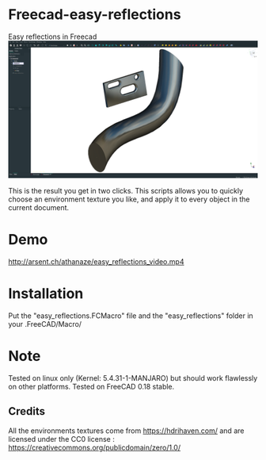 # Freecad-easy-reflections
Easy reflections in Freecad
![The result you get in two clicks](easy_reflections_image.png)

This is the result you get in two clicks. This scripts allows you to quickly choose an environment texture you like, and apply it to every object in the current document.

# Demo

<http://arsent.ch/athanaze/easy_reflections_video.mp4>

# Installation

Put the "easy_reflections.FCMacro" file and the "easy_reflections" folder in your .FreeCAD/Macro/

# Note

Tested on linux only (Kernel: 5.4.31-1-MANJARO) but should work flawlessly on other platforms. Tested on FreeCAD 0.18 stable.

## Credits

All the environments textures come from <https://hdrihaven.com/> and are licensed under the CC0 license : <https://creativecommons.org/publicdomain/zero/1.0/>
